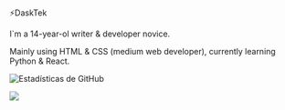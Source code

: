 ⚡DaskTek

I`m a 14-year-ol writer & developer novice.

Mainly using HTML & CSS (medium web developer), currently learning Python & React.

![Estadísticas de GitHub](https://github-readme-stats.vercel.app/api?username=Daskyt004&show_icons=true&theme=nightowl)
<p float="left">
  <img src="https://github-readme-stats.vercel.app/api/top-langs/?username=Daskyt004&theme=nightowl">
</p>
